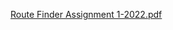 [Route Finder Assignment 1-2022.pdf](https://github.com/nkey-ops/routefinder/files/10709925/167595458457_Assignment.1-2022.pdf)
